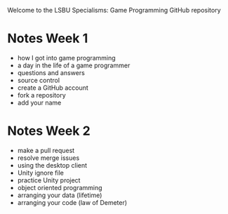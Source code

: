 Welcome to the LSBU Specialisms: Game Programming GitHub repository

# Notes Week 1
* how I got into game programming
* a day in the life of a game programmer
* questions and answers
* source control
* create a GitHub account
* fork a repository
* add your name

# Notes Week 2
* make a pull request
* resolve merge issues
* using the desktop client
* Unity ignore file
* practice Unity project
* object oriented programming
* arranging your data (lifetime)
* arranging your code (law of Demeter)

